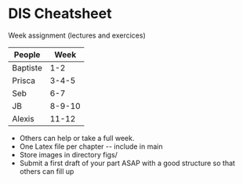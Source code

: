 # DIS Cheatsheet

Week assignment (lectures and exercices)

People | Week
--- | ---
Baptiste | 1-2
Prisca | 3-4-5
Seb | 6-7
JB | 8-9-10
Alexis | 11-12

- Others can help or take a full week.
- One Latex file per chapter -- include in main 
- Store images in directory figs/
- Submit a first draft of your part ASAP with a good structure so that others can fill up

